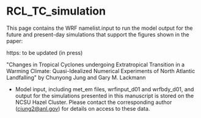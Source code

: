 # RCL_TC_simulation

This page contains the WRF namelist.input to run the model output for the future and present-day simulations that support the figures shown in the paper:  


https: to be updated (in press) 


"Changes in Tropical Cyclones undergoing Extratropical Transition in a Warming Climate: Quasi-Idealized Numerical Experiments of North Atlantic Landfalling" 
by Chunyong Jung and Gary M. Lackmann

* Model input, including met_em files, wrfinput_d01 and wrfbdy_d01, and output for the simulations presented in this manuscript is stored on the NCSU Hazel Cluster. Please contact the corresponding author (cjung2@anl.gov) for details on access to these data. 
